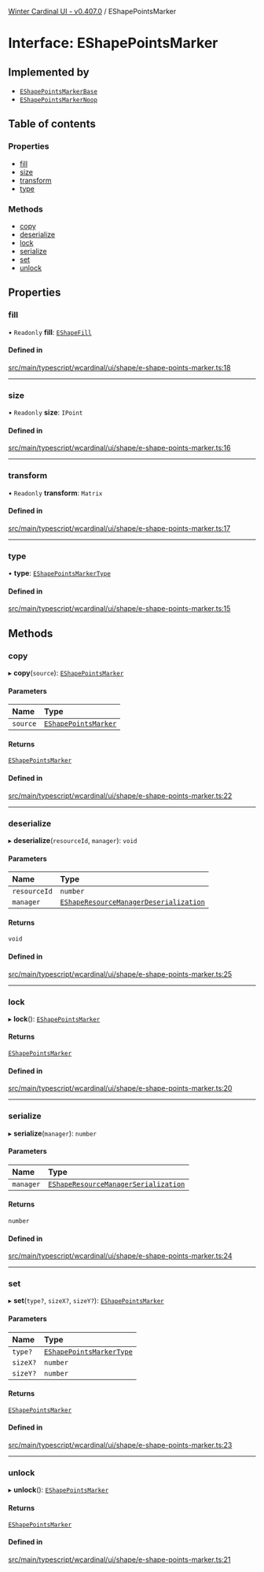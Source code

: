 [Winter Cardinal UI - v0.407.0](../index.md) / EShapePointsMarker

# Interface: EShapePointsMarker

## Implemented by

- [`EShapePointsMarkerBase`](../classes/EShapePointsMarkerBase.md)
- [`EShapePointsMarkerNoop`](../classes/EShapePointsMarkerNoop.md)

## Table of contents

### Properties

- [fill](EShapePointsMarker.md#fill)
- [size](EShapePointsMarker.md#size)
- [transform](EShapePointsMarker.md#transform)
- [type](EShapePointsMarker.md#type)

### Methods

- [copy](EShapePointsMarker.md#copy)
- [deserialize](EShapePointsMarker.md#deserialize)
- [lock](EShapePointsMarker.md#lock)
- [serialize](EShapePointsMarker.md#serialize)
- [set](EShapePointsMarker.md#set)
- [unlock](EShapePointsMarker.md#unlock)

## Properties

### fill

• `Readonly` **fill**: [`EShapeFill`](EShapeFill.md)

#### Defined in

[src/main/typescript/wcardinal/ui/shape/e-shape-points-marker.ts:18](https://github.com/winter-cardinal/winter-cardinal-ui/blob/v0.407.0/src/main/typescript/wcardinal/ui/shape/e-shape-points-marker.ts#L18)

___

### size

• `Readonly` **size**: `IPoint`

#### Defined in

[src/main/typescript/wcardinal/ui/shape/e-shape-points-marker.ts:16](https://github.com/winter-cardinal/winter-cardinal-ui/blob/v0.407.0/src/main/typescript/wcardinal/ui/shape/e-shape-points-marker.ts#L16)

___

### transform

• `Readonly` **transform**: `Matrix`

#### Defined in

[src/main/typescript/wcardinal/ui/shape/e-shape-points-marker.ts:17](https://github.com/winter-cardinal/winter-cardinal-ui/blob/v0.407.0/src/main/typescript/wcardinal/ui/shape/e-shape-points-marker.ts#L17)

___

### type

• **type**: [`EShapePointsMarkerType`](../index.md#eshapepointsmarkertype-1)

#### Defined in

[src/main/typescript/wcardinal/ui/shape/e-shape-points-marker.ts:15](https://github.com/winter-cardinal/winter-cardinal-ui/blob/v0.407.0/src/main/typescript/wcardinal/ui/shape/e-shape-points-marker.ts#L15)

## Methods

### copy

▸ **copy**(`source`): [`EShapePointsMarker`](EShapePointsMarker.md)

#### Parameters

| Name | Type |
| :------ | :------ |
| `source` | [`EShapePointsMarker`](EShapePointsMarker.md) |

#### Returns

[`EShapePointsMarker`](EShapePointsMarker.md)

#### Defined in

[src/main/typescript/wcardinal/ui/shape/e-shape-points-marker.ts:22](https://github.com/winter-cardinal/winter-cardinal-ui/blob/v0.407.0/src/main/typescript/wcardinal/ui/shape/e-shape-points-marker.ts#L22)

___

### deserialize

▸ **deserialize**(`resourceId`, `manager`): `void`

#### Parameters

| Name | Type |
| :------ | :------ |
| `resourceId` | `number` |
| `manager` | [`EShapeResourceManagerDeserialization`](../classes/EShapeResourceManagerDeserialization.md) |

#### Returns

`void`

#### Defined in

[src/main/typescript/wcardinal/ui/shape/e-shape-points-marker.ts:25](https://github.com/winter-cardinal/winter-cardinal-ui/blob/v0.407.0/src/main/typescript/wcardinal/ui/shape/e-shape-points-marker.ts#L25)

___

### lock

▸ **lock**(): [`EShapePointsMarker`](EShapePointsMarker.md)

#### Returns

[`EShapePointsMarker`](EShapePointsMarker.md)

#### Defined in

[src/main/typescript/wcardinal/ui/shape/e-shape-points-marker.ts:20](https://github.com/winter-cardinal/winter-cardinal-ui/blob/v0.407.0/src/main/typescript/wcardinal/ui/shape/e-shape-points-marker.ts#L20)

___

### serialize

▸ **serialize**(`manager`): `number`

#### Parameters

| Name | Type |
| :------ | :------ |
| `manager` | [`EShapeResourceManagerSerialization`](../classes/EShapeResourceManagerSerialization.md) |

#### Returns

`number`

#### Defined in

[src/main/typescript/wcardinal/ui/shape/e-shape-points-marker.ts:24](https://github.com/winter-cardinal/winter-cardinal-ui/blob/v0.407.0/src/main/typescript/wcardinal/ui/shape/e-shape-points-marker.ts#L24)

___

### set

▸ **set**(`type?`, `sizeX?`, `sizeY?`): [`EShapePointsMarker`](EShapePointsMarker.md)

#### Parameters

| Name | Type |
| :------ | :------ |
| `type?` | [`EShapePointsMarkerType`](../index.md#eshapepointsmarkertype-1) |
| `sizeX?` | `number` |
| `sizeY?` | `number` |

#### Returns

[`EShapePointsMarker`](EShapePointsMarker.md)

#### Defined in

[src/main/typescript/wcardinal/ui/shape/e-shape-points-marker.ts:23](https://github.com/winter-cardinal/winter-cardinal-ui/blob/v0.407.0/src/main/typescript/wcardinal/ui/shape/e-shape-points-marker.ts#L23)

___

### unlock

▸ **unlock**(): [`EShapePointsMarker`](EShapePointsMarker.md)

#### Returns

[`EShapePointsMarker`](EShapePointsMarker.md)

#### Defined in

[src/main/typescript/wcardinal/ui/shape/e-shape-points-marker.ts:21](https://github.com/winter-cardinal/winter-cardinal-ui/blob/v0.407.0/src/main/typescript/wcardinal/ui/shape/e-shape-points-marker.ts#L21)
